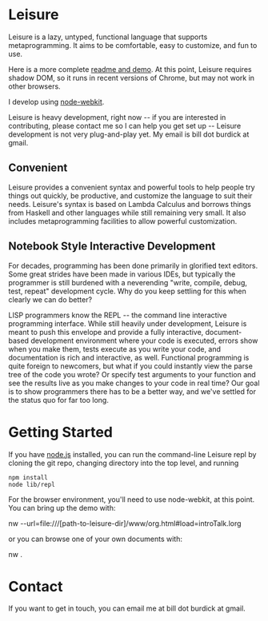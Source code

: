 # Leisure

Leisure is a lazy, untyped, functional language that supports metaprogramming.  It aims to be comfortable,
easy to customize, and fun to use.

Here is a more complete [readme and demo](http://textcraft.org/calc/org.html#load=introTalk.lorg).  At this point, Leisure requires shadow DOM, so it runs in recent versions of Chrome, but may not work in other browsers.

I develop using [node-webkit](https://github.com/rogerwang/node-webkit).

Leisure is heavy development, right now -- if you are interested in contributing, please contact me so I can help you get set up -- Leisure development is not very plug-and-play yet.  My email is bill dot burdick at gmail.

## Convenient
Leisure provides a convenient syntax and powerful tools to help people try things out quickly, be productive, and customize the language to suit their needs.
Leisure's syntax is based on Lambda Calculus and borrows things from Haskell and other languages while still remaining very small.  It also includes metaprogramming
facilities to allow powerful customization.

## Notebook Style Interactive Development

For decades, programming has been done primarily in glorified text editors.  Some great strides have been made in various IDEs, but typically the
programmer is still burdened with a neverending "write, compile, debug, test, repeat" development cycle.  Why do you keep settling for this when
clearly we can do better?

LISP programmers know the REPL -- the command line interactive programming interface.  While still heavily under development, Leisure is meant to push this
envelope and provide a fully interactive, document-based development environment where
your code is executed, errors show when you make them, tests execute as you write your code, and documentation is rich and interactive, as well.
Functional programming is quite foreign to newcomers, but what if you could
instantly view the parse tree of the code you wrote? Or specify test arguments to your function and see the results live as you make
changes to your code in real time?  Our goal is to show programmers there has to be a better way, and we've settled for the status quo for far too long.

# Getting Started

If you have [node.js](http://nodejs.org/) installed, you can run the command-line Leisure repl by cloning the git repo, changing directory into the top level, and running
```
npm install
node lib/repl
```

For the browser environment, you'll need to use node-webkit, at this point.  You can bring up the demo with:

nw --url=file:///[path-to-leisure-dir]/www/org.html#load=introTalk.lorg

or you can browse one of your own documents with:

nw .

# Contact
If you want to get in touch, you can email me at bill dot burdick at gmail.
